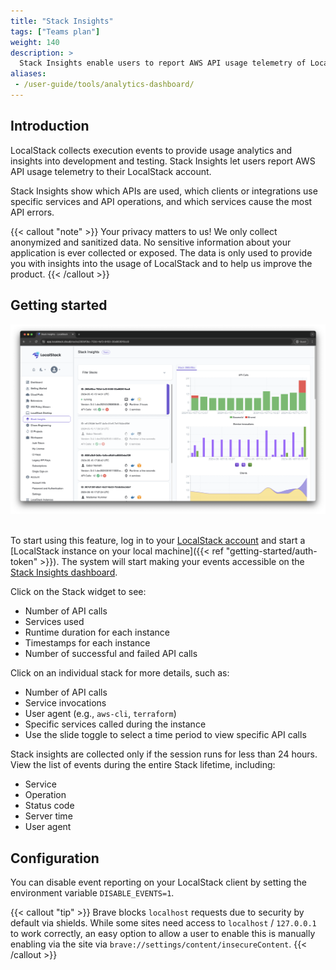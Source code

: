 ```yaml
---
title: "Stack Insights"
tags: ["Teams plan"]
weight: 140
description: >
  Stack Insights enable users to report AWS API usage telemetry of LocalStack runs to their LocalStack account.
aliases:
 - /user-guide/tools/analytics-dashboard/
---
```


## Introduction

LocalStack collects execution events to provide usage analytics and insights into development and testing. Stack Insights let users report AWS API usage telemetry to their LocalStack account.

Stack Insights show which APIs are used, which clients or integrations use specific services and API operations, and which services cause the most API errors.

{{< callout "note" >}}
Your privacy matters to us! We only collect anonymized and sanitized data.
No sensitive information about your application is ever collected or exposed.
The data is only used to provide you with insights into the usage of LocalStack and to help us improve the product.
{{< /callout >}}

## Getting started

<img src="stack-insights-getting-started.png" width="800px" alt="Stack Insights">
<br>
<br>

To start using this feature, log in to your [LocalStack account](https://app.localstack.cloud/) and start a [LocalStack instance on your local machine]({{< ref "getting-started/auth-token" >}}). The system will start making your events accessible on the [Stack Insights dashboard](https://app.localstack.cloud/stacks).

Click on the Stack widget to see:

- Number of API calls
- Services used
- Runtime duration for each instance
- Timestamps for each instance
- Number of successful and failed API calls

Click on an individual stack for more details, such as:
- Number of API calls
- Service invocations
- User agent (e.g., `aws-cli`, `terraform`)
- Specific services called during the instance
- Use the slide toggle to select a time period to view specific API calls

Stack insights are collected only if the session runs for less than 24 hours.
View the list of events during the entire Stack lifetime, including:
- Service
- Operation
- Status code
- Server time
- User agent

## Configuration

You can disable event reporting on your LocalStack client by setting the environment variable `DISABLE_EVENTS=1`.

{{< callout "tip" >}}
Brave blocks `localhost` requests due to security by default via shields.
While some sites need access to `localhost` / `127.0.0.1` to work correctly, an easy option to allow a user to enable this is manually enabling via the site via `brave://settings/content/insecureContent`.
{{< /callout >}}
